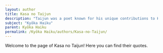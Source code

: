 ```yaml
---
layout: author
title: Kasa no Taijun
description: "Taijun was a poet known for his unique contributions to Kyōka, often blending elements of the natural world with personal emotional narratives, promoting an introspective aspect in his works."
subject: "Kyōka Haiku"
parent: Kyōka Haiku
permalink: /Kyōka Haiku/authors/Kasa-no-Taijun/
---
```


Welcome to the page of Kasa no Taijun! Here you can find their quotes.
